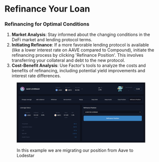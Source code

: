 # Refinance Your Loan

### Refinancing for Optimal Conditions

1. **Market Analysis**: Stay informed about the changing conditions in the DeFi market and lending protocol terms.
2. **Initiating Refinance**: If a more favorable lending protocol is available (like a lower interest rate on AAVE compared to Compound), initiate the refinancing process by clicking 'Refinance Position'. This involves transferring your collateral and debt to the new protocol.
3. **Cost-Benefit Analysis**: Use Factor's tools to analyze the costs and benefits of refinancing, including potential yield improvements and interest rate differences.

<figure><img src="../../../.gitbook/assets/image (23).png" alt=""><figcaption><p>In this example we are migrating our position from Aave to Lodestar</p></figcaption></figure>
